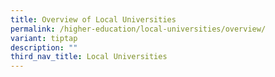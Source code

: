 ```yaml
---
title: Overview of Local Universities
permalink: /higher-education/local-universities/overview/
variant: tiptap
description: ""
third_nav_title: Local Universities
---
```

